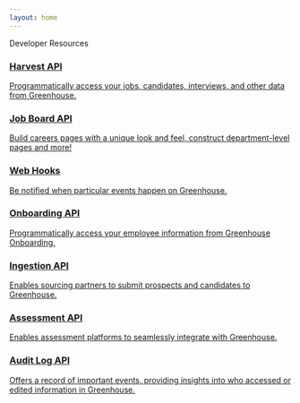 ```yaml
---
layout: home
---
```


<div class="center-big">Developer Resources</div>
<div class="blocks">
  <a href="/harvest.html" title="Harvest API Docs" class="block block-harvest">
    <h3>Harvest API</h3>
    <p class="block-description">Programmatically access your jobs, candidates, interviews, and other data from Greenhouse.</p>
  </a>
  <a href="/job-board.html" title="Job Board API Docs" class="block block-job-board">
    <h3>Job Board API</h3>
    <p class="block-description">Build careers pages with a unique look and feel, construct department-level pages and more!</p>
  </a>
  <a href="/webhooks.html" title="Web Hook Docs" class="block block-webhooks">
    <h3>Web Hooks</h3>
    <p class="block-description">Be notified when particular events happen on Greenhouse.</p>
  </a>
  <a href="/gho.html" title="Greenhouse Onboarding API Docs" class="block block-gho">
    <h3>Onboarding API</h3>
    <p class="block-description">Programmatically access your employee information from Greenhouse Onboarding.</p>
  </a>
  <a href="/candidate-ingestion.html" title="Ingestion API Docs" class="block block-candidate-ingestion">
    <h3>Ingestion API</h3>
    <p class="block-description">Enables sourcing partners to submit prospects and candidates to Greenhouse.</p>
  </a>
  <a href="/assessment.html" title="Assessment API Docs" class="block block-assessment">
    <h3>Assessment API</h3>
    <p class="block-description">Enables assessment platforms to seamlessly integrate with Greenhouse.</p>
  </a>
  <a href="/audit-log.html" title="Audit Log API Docs" class="block block-audit-log">
    <h3>Audit Log API</h3>
    <p class="block-description">Offers a record of important events, providing insights into who accessed or edited information in Greenhouse.</p>
  </a>
</div>
